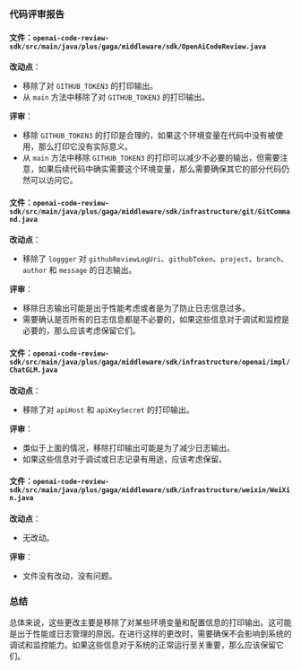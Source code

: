 ### 代码评审报告

#### 文件：`openai-code-review-sdk/src/main/java/plus/gaga/middleware/sdk/OpenAiCodeReview.java`

**改动点**：
- 移除了对 `GITHUB_TOKEN3` 的打印输出。
- 从 `main` 方法中移除了对 `GITHUB_TOKEN3` 的打印输出。

**评审**：
- 移除 `GITHUB_TOKEN3` 的打印是合理的，如果这个环境变量在代码中没有被使用，那么打印它没有实际意义。
- 从 `main` 方法中移除 `GITHUB_TOKEN3` 的打印可以减少不必要的输出，但需要注意，如果后续代码中确实需要这个环境变量，那么需要确保其它的部分代码仍然可以访问它。

#### 文件：`openai-code-review-sdk/src/main/java/plus/gaga/middleware/sdk/infrastructure/git/GitCommand.java`

**改动点**：
- 移除了 `loggger` 对 `githubReviewLogUri`、`githubToken`、`project`、`branch`、`author` 和 `message` 的日志输出。

**评审**：
- 移除日志输出可能是出于性能考虑或者是为了防止日志信息过多。
- 需要确认是否所有的日志信息都是不必要的，如果这些信息对于调试和监控是必要的，那么应该考虑保留它们。

#### 文件：`openai-code-review-sdk/src/main/java/plus/gaga/middleware/sdk/infrastructure/openai/impl/ChatGLM.java`

**改动点**：
- 移除了对 `apiHost` 和 `apiKeySecret` 的打印输出。

**评审**：
- 类似于上面的情况，移除打印输出可能是为了减少日志输出。
- 如果这些信息对于调试或日志记录有用途，应该考虑保留。

#### 文件：`openai-code-review-sdk/src/main/java/plus/gaga/middleware/sdk/infrastructure/weixin/WeiXin.java`

**改动点**：
- 无改动。

**评审**：
- 文件没有改动，没有问题。

### 总结

总体来说，这些更改主要是移除了对某些环境变量和配置信息的打印输出。这可能是出于性能或日志管理的原因。在进行这样的更改时，需要确保不会影响到系统的调试和监控能力。如果这些信息对于系统的正常运行至关重要，那么应该保留它们。